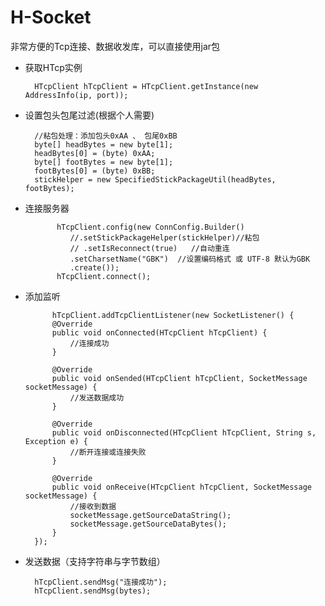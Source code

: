 # H-Socket
非常方便的Tcp连接、数据收发库，可以直接使用jar包




* 获取HTcp实例

		HTcpClient hTcpClient = HTcpClient.getInstance(new AddressInfo(ip, port));
		
* 设置包头包尾过滤(根据个人需要)

        //粘包处理：添加包头0xAA 、 包尾0xBB
        byte[] headBytes = new byte[1];
        headBytes[0] = (byte) 0xAA;
        byte[] footBytes = new byte[1];
        footBytes[0] = (byte) 0xBB;
        stickHelper = new SpecifiedStickPackageUtil(headBytes, footBytes);

* 连接服务器

             hTcpClient.config(new ConnConfig.Builder()
                //.setStickPackageHelper(stickHelper)//粘包
                // .setIsReconnect(true)   //自动重连
                .setCharsetName("GBK")  //设置编码格式 或 UTF-8 默认为GBK
                .create());
        	 hTcpClient.connect();


* 添加监听

            hTcpClient.addTcpClientListener(new SocketListener() {
            @Override
            public void onConnected(HTcpClient hTcpClient) {
                //连接成功
            }

            @Override
            public void onSended(HTcpClient hTcpClient, SocketMessage socketMessage) {
                //发送数据成功
            }

            @Override
            public void onDisconnected(HTcpClient hTcpClient, String s, Exception e) {
                //断开连接或连接失败
            }

            @Override
            public void onReceive(HTcpClient hTcpClient, SocketMessage socketMessage) {
                //接收到数据
				socketMessage.getSourceDataString();
				socketMessage.getSourceDataBytes();
            }
        });


* 发送数据（支持字符串与字节数组）

     	hTcpClient.sendMsg("连接成功");
	 	hTcpClient.sendMsg(bytes);



     
		
